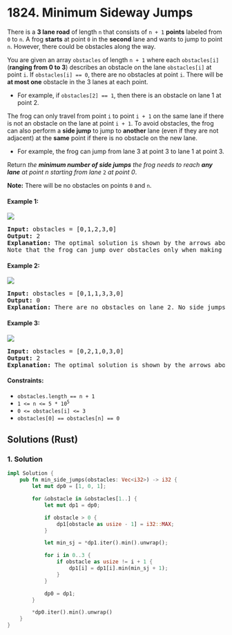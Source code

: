 # 1824. Minimum Sideway Jumps
There is a **3 lane road** of length `n` that consists of `n + 1` **points** labeled from `0` to `n`. A frog **starts** at point `0` in the **second** lane and wants to jump to point `n`. However, there could be obstacles along the way.

You are given an array `obstacles` of length `n + 1` where each `obstacles[i]` (**ranging from 0 to 3**) describes an obstacle on the lane `obstacles[i]` at point `i`. If `obstacles[i] == 0`, there are no obstacles at point `i`. There will be **at most one** obstacle in the 3 lanes at each point.
* For example, if `obstacles[2] == 1`, then there is an obstacle on lane 1 at point 2.

The frog can only travel from point `i` to point `i + 1` on the same lane if there is not an obstacle on the lane at point `i + 1`. To avoid obstacles, the frog can also perform a **side jump** to jump to **another** lane (even if they are not adjacent) at the **same** point if there is no obstacle on the new lane.
* For example, the frog can jump from lane 3 at point 3 to lane 1 at point 3.

Return *the **minimum number of side jumps** the frog needs to reach **any lane** at point n starting from lane* `2` *at point 0*.

**Note:** There will be no obstacles on points `0` and `n`.

#### Example 1:
![](https://assets.leetcode.com/uploads/2021/03/25/ic234-q3-ex1.png)
<pre>
<strong>Input:</strong> obstacles = [0,1,2,3,0]
<strong>Output:</strong> 2
<strong>Explanation:</strong> The optimal solution is shown by the arrows above. There are 2 side jumps (red arrows).
Note that the frog can jump over obstacles only when making side jumps (as shown at point 2).
</pre>

#### Example 2:
![](https://assets.leetcode.com/uploads/2021/03/25/ic234-q3-ex2.png)
<pre>
<strong>Input:</strong> obstacles = [0,1,1,3,3,0]
<strong>Output:</strong> 0
<strong>Explanation:</strong> There are no obstacles on lane 2. No side jumps are required.
</pre>

#### Example 3:
![](https://assets.leetcode.com/uploads/2021/03/25/ic234-q3-ex3.png)
<pre>
<strong>Input:</strong> obstacles = [0,2,1,0,3,0]
<strong>Output:</strong> 2
<strong>Explanation:</strong> The optimal solution is shown by the arrows above. There are 2 side jumps.
</pre>

#### Constraints:
* `obstacles.length == n + 1`
* <code>1 <= n <= 5 * 10<sup>5</sup></code>
* `0 <= obstacles[i] <= 3`
* `obstacles[0] == obstacles[n] == 0`

## Solutions (Rust)

### 1. Solution
```Rust
impl Solution {
    pub fn min_side_jumps(obstacles: Vec<i32>) -> i32 {
        let mut dp0 = [1, 0, 1];

        for &obstacle in &obstacles[1..] {
            let mut dp1 = dp0;

            if obstacle > 0 {
                dp1[obstacle as usize - 1] = i32::MAX;
            }

            let min_sj = *dp1.iter().min().unwrap();

            for i in 0..3 {
                if obstacle as usize != i + 1 {
                    dp1[i] = dp1[i].min(min_sj + 1);
                }
            }

            dp0 = dp1;
        }

        *dp0.iter().min().unwrap()
    }
}
```
